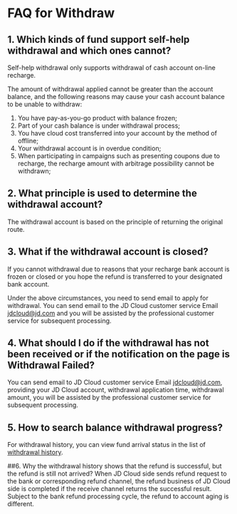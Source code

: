 # FAQ for Withdraw
## 1. Which kinds of fund support self-help withdrawal and which ones cannot?
Self-help withdrawal only supports withdrawal of cash account on-line recharge.

The amount of withdrawal applied cannot be greater than the account balance, and the following reasons may cause your cash account balance to be unable to withdraw:

1) You have pay-as-you-go product with balance frozen;
2) Part of your cash balance is under withdrawal process;
3) You have cloud cost transferred into your account by the method of offline;
4) Your withdrawal account is in overdue condition;
5) When participating in campaigns such as presenting coupons due to recharge, the recharge amount with arbitrage possibility cannot be withdrawn;

## 2. What principle is used to determine the withdrawal account?
The withdrawal account is based on the principle of returning the original route.

## 3. What if the withdrawal account is closed?
If you cannot withdrawal due to reasons that your recharge bank account is frozen or closed or you hope the refund is transferred to your designated bank account.

Under the above circumstances, you need to send email to apply for withdrawal. You can send email to the JD Cloud customer service Email jdcloud@jd.com and you will be assisted by the professional customer service for subsequent processing.

## 4. What should I do if the withdrawal has not been received or if the notification on the page is Withdrawal Failed?
You can send email to JD Cloud customer service Email jdcloud@jd.com, providing your JD Cloud account, withdrawal application time, withdrawal amount, you will be assisted by the professional customer service for subsequent processing.

## 5. How to search balance withdrawal progress?
For withdrawal history, you can view fund arrival status in the list of [withdrawal history](https://uc.jdcloud.com/cost/capital/withdrawal-history).

##6. Why the withdrawal history shows that the refund is successful, but the refund is still not arrived?
When JD Cloud side sends refund request to the bank or corresponding refund channel, the refund business of JD Cloud side is completed if the receive channel returns the successful result. Subject to the bank refund processing cycle, the refund to account aging is different.
